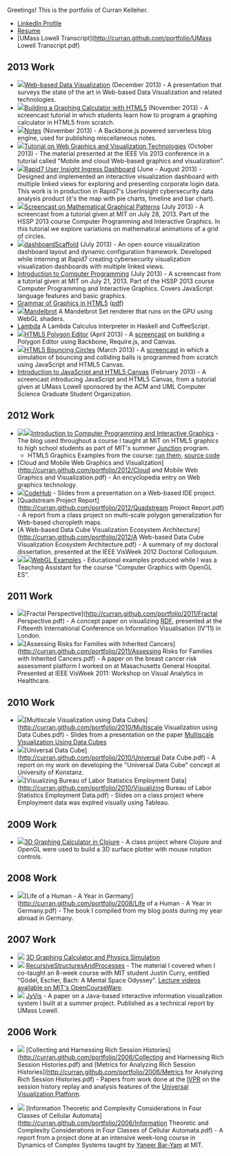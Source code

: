 Greetings! This is the portfolio of Curran Kelleher.

 * [LinkedIn Profile](http://www.linkedin.com/profile/view?id=27871853)
 * [Resume](http://curran.github.com/portfolio/Resume.pdf)
 * [UMass Lowell Transcript](http://curran.github.com/portfolio/UMass Lowell Transcript.pdf)

## 2013 Work

 * <a href="http://curran.github.io/webVisSTAR/"><img src="2013/WebVisSTAR.png"></img></a>[Web-based Data Visualization](http://curran.github.io/webVisSTAR/) (December 2013) - A presentation that surveys the state of the art in Web-based Data Visualization and related technologies.
 * <a href="https://github.com/curran/screencasts/tree/gh-pages/grapher"><img src="2013/HTML5GraphingCalculator.png"></img></a>[Building a Graphing Calculator with HTML5](https://github.com/curran/screencasts/tree/gh-pages/grapher) (November 2013) - A screencast tutorial in which students learn how to program a graphing calculator in HTML5 from scratch.
 * <a href="https://github.com/curran/notes"><img src="2013/notes.png"></img></a>[Notes](https://github.com/curran/notes) (November 2013) - A Backbone.js powered serverless blog engine, used for publishing miscellaneous notes.
 * <a href="http://curran.github.io/vis2013Tutorial/"><img src="2013/vis2013.png"></img></a>[Tutorial on Web Graphics and Visualization Technologies](http://curran.github.io/vis2013Tutorial/) (October 2013) - The material presented at the IEEE Vis 2013 conference in a tutorial called "Mobile and cloud Web-based graphics and visualization".
 * <a href="https://github.com/curran/portfolio/blob/gh-pages/2013/UserInsightIngressDashboard.pdf?raw=true"><img src="2013/rapid7UserInsightMap.png"></img></a>[Rapid7 User Insight Ingress Dashboard](https://github.com/curran/portfolio/blob/gh-pages/2013/UserInsightIngressDashboard.pdf?raw=true) (June - August 2013) - Designed and implemented an interactive visualization dashboard with multiple linked views for exploring and presenting corporate login data. This work is in production in Rapid7's UserInsight cybersecurity data analysis product (it's the map with pie charts, timeline and bar chart).
 * <img src="2013/mathPatterns.png"></img>[Screencast on Mathematical Graphical Patterns](https://github.com/curran/screencasts/tree/gh-pages/mathPatterns) (July 2013) - A screencast from a tutorial given at MIT on July 28, 2013. Part of the HSSP 2013 course Computer Programming and Interactive Graphics. In this tutorial we explore variations on mathematical animations of a grid of circles.
 * <img src="2013/dashboardScaffold.png"></img>[dashboardScaffold](https://github.com/curran/dashboardScaffold) (July 2013) - An open source visualization dashboard layout and dynamic configuration framework. Developed while interning at Rapid7 creating cybersecurity visualization visualization dashboards with multiple linked views.
 * [Introduction to Computer Programming](http://www.youtube.com/watch?v=zIpA8k167gU) (July 2013) - A screencast from a tutorial given at MIT on July 21, 2013. Part of the HSSP 2013 course Computer Programming and Interactive Graphics. Covers JavaScript language features and basic graphics.
 * [Grammar of Graphics in HTML5](https://docs.google.com/document/d/1shaxGjI3a-IbaAKCTE4BIOYEdoHO-ec06T7oKs5ozHs/edit) ([pdf](http://curran.github.io/portfolio/2013/GrammarofGraphicsinHTML5.pdf))
 * <img src="2013/Mandelbrot.png"></img>[Mandelbrot](https://github.com/curran/mandelbrot) A Mandelbrot Set renderer that runs on the GPU using WebGL shaders.
 * [Lambda](https://github.com/curran/lambda) A Lambda Calculus interpreter in Haskell and CoffeeScript.
 * <img src="2013/Polygon.png"></img>[HTML5 Polygon Editor](https://github.com/curran/screencasts/tree/gh-pages/polygonEditor) (April 2013) - A [screencast](http://www.youtube.com/watch?v=lNfKn0wbxYI&feature=youtu.be) on building a Polygon Editor using Backbone, Require.js, and Canvas.
 * <img src="2013/Bouncing.png"></img>[HTML5 Bouncing Circles](https://github.com/curran/screencasts/tree/gh-pages/bouncingCircles) (March 2013) - A [screencast](http://www.youtube.com/watch?v=yF0T7lviBnY&feature=youtu.be) in which a simulation of bouncing and colliding balls is programmed from scratch using JavaScript and HTML5 Canvas.
 * [Introduction to JavaScript and HTML5 Canvas](http://www.youtube.com/watch?v=vEOwgWpm3XQ) (February 2013) - A screencast introducing JavaScript and HTML5 Canvas, from a tutorial given at UMass Lowell sponsored by the ACM and UML Computer Science Graduate Student Organization.

## 2012 Work

 * <img src="2012/Tree.png"></img><img src="2012/Water.png"></img>[Introduction to Computer Programming and Interactive Graphics](http://curransoft.com/interactivegraphics/?p=1) - The blog used throughout a course I taught at MIT on HTML5 graphics to high school students as part of MIT's summer [Junction](http://esp.mit.edu/learn/Junction/index.html) program.
   * HTML5 Graphics Examples from the course: [run them](http://curran.github.com/HTML5Examples/), [source code](http://github.com/curran/HTML5Examples)
 * [Cloud and Mobile Web Graphics and Visualization](http://curran.github.com/portfolio/2012/Cloud and Mobile Web Graphics and Visualization.pdf) - An encyclopedia entry on Web graphics technology.
 * <img src="2012/CodeHub.png"></img>[CodeHub](http://curran.github.com/portfolio/2012/CodeHub.pdf) - Slides from a presentation on a Web-based IDE project.
 * [Quadstream Project Report](http://curran.github.com/portfolio/2012/Quadstream Project Report.pdf) - A report from a class project on multi-scale polygon generalization for Web-based choropleth maps.
 * [A Web-based Data Cube Visualization Ecosystem Architecture](http://curran.github.com/portfolio/2012/A Web-based Data Cube Visualization Ecosystem Architecture.pdf) - A summary of my doctoral dissertation, presented at the IEEE VisWeek 2012 Doctoral Colloquium.
 * <img src="2012/Earth.png"></img><img src="2012/Cubes.png"></img>[WebGL Examples](https://github.com/UMLComputerGraphics/GraphicsProject/tree/master/WebGLExamples) - Educational examples produced while I was a Teaching Assistant for the course "Computer Graphics with OpenGL ES".

## 2011 Work

 * <img src="2011/Fractal.png"></img>[Fractal Perspective](http://curran.github.com/portfolio/2011/Fractal Perspective.pdf) - A concept paper on visualizing [RDF](http://en.wikipedia.org/wiki/Resource_Description_Framework), presented at the Fifteenth International Conference on Information Visualisation (IV'11) in London.
 * <img src="2011/Assessing.png"></img>[Assessing Risks for Families with Inherited Cancers](http://curran.github.com/portfolio/2011/Assessing Risks for Families with Inherited Cancers.pdf) - A paper on the breast cancer risk assessment platform I worked on at Masachusetts General Hospital. Presented at IEEE VisWeek 2011: Workshop on Visual Analytics in Healthcare.

## 2010 Work

 * <img src="2010/dataCubes.png"/>[Multiscale Visualization using Data Cubes](http://curran.github.com/portfolio/2010/Multiscale Visualization using Data Cubes.pdf) - Slides from a presentation on the paper [Multiscale Visualization Using Data Cubes](http://graphics.stanford.edu/papers/pan_zoom/paper.pdf)
 * <img src="2010/UDC.png"></img>[Universal Data Cube](http://curran.github.com/portfolio/2010/Universal Data Cube.pdf) - A report on my work on developing the "Universal Data Cube" concept at University of Konstanz.
 * <img src="2010/BLS.png"></img>[Visualizing Bureau of Labor Statistics Employment Data](http://curran.github.com/portfolio/2010/Visualizing Bureau of Labor Statistics Employment Data.pdf) - Slides on a class project where Employment data was explred visually using Tableau.

## 2009 Work

 * <img src="2009/ClojureGrapher.png"></img>[3D Graphing Calculator in Clojure](http://curransoft.com/code/2009/05/3d-grapher-in-clojure/) - A class project where Clojure and OpenGL were used to build a 3D surface plotter with mouse rotation controls.

## 2008 Work

 * <img src="2008/Germany.png"></img>[Life of a Human - A Year in Germany](http://curran.github.com/portfolio/2008/Life of a Human - A Year in Germany.pdf) - The book I compiled from my blog posts during my year abroad in Germany.

## 2007 Work
 * <img src="2007/Grapher.png"></img> [3D Graphing Calculator and Physics Simulation](https://github.com/curran/portfolio/tree/gh-pages/2007/3D%20Graphing%20Calculator)
 * <img src="2007/Recursive.png"></img> [RecursiveStructuresAndProcesses](http://curran.github.com/portfolio/2007/RecursiveStructuresAndProcesses.pdf) - The material I covered when I co-taught an 8-week course with MIT student Justin Curry, entitled "Gödel, Escher, Bach: A Mental Space Odyssey". [Lecture videos available on MIT's OpenCourseWare](http://ocw.mit.edu/high-school/courses/godel-escher-bach/).
 * <img src="2007/JyVis.png"></img> [JyVis](http://curran.github.com/portfolio/2007/JyVis.pdf) - A paper on a Java-based interactive information visualization system I built at a summer project. Published as a technical report by UMass Lowell.

## 2006 Work

 * <img src="2006/Collecting.png"></img> [Collecting and Harnessing Rich Session Histories](http://curran.github.com/portfolio/2006/Collecting and Harnessing Rich Session Histories.pdf) and [Metrics for Analyzing Rich Session Histories](http://curran.github.com/portfolio/2006/Metrics for Analyzing Rich Session Histories.pdf) - Papers from work done at the [IVPR](http://www.uml.edu/Research/IVPR/about.aspx) on the session history replay and analysis features of the [Universal Visualization Platform](http://www.cs.uml.edu/~agee/publications/spie2005/spie2005.pdf).

 * <img src="2006/Information.png"></img> [Information Theoretic and Complexity Considerations in Four Classes of Cellular Automata](http://curran.github.com/portfolio/2006/Information Theoretic and Complexity Considerations in Four Classes of Cellular Automata.pdf) - A report from a project done at an intensive week-long course in Dynamics of Complex Systems taught by [Yaneer Bar-Yam](http://necsi.edu/faculty/bar-yam.html) at MIT.
